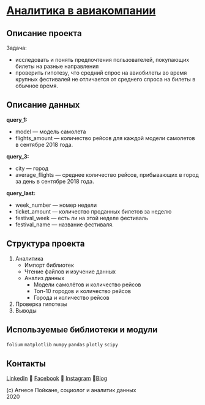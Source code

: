 # [Аналитика в авиакомпании](https://nbviewer.jupyter.org/github/agnesepoikane/Practicum-by-Yandex-Data-Scientist/blob/main/09_data_mining/09_project.ipynb)

## Описание проекта

Задача:

- исследовать и понять предпочтения пользователей, покупающих билеты на разные направления
- проверить гипотезу, что средний спрос на авиобилеты во время крупных фестивалей не отличается от среднего спроса на билеты в обычное время.


## Описание данных

**query_1:**
- model — модель самолета
- flights_amount — количество рейсов для каждой модели самолетов в сентябре 2018 года.

**query_3:**
- city — город
- average_flights — среднее количество рейсов, прибывающих в город за день в сентябре 2018 года.

**query_last:**
- week_number — номер недели
- ticket_amount — количество проданных билетов за неделю
- festival_week — есть ли на этой неделе фестиваль
- festival_name — название фестиваля.

## Структура проекта

1. Аналитика
	- Импорт библиотек
	- Чтение файлов и изучение данных
	- Анализ данных
		- Модели самолётов и количество рейсов
		- Топ-10 городов и количество рейсов
		- Города и количество рейсов
2. Проверка гипотезы
3. Выводы


## Используемые библиотеки и модули
`folium` `matplotlib` `numpy` `pandas` `plotly` `scipy`

## Контакты

[LinkedIn](https://www.linkedin.com/in/agnese-poikane/) 
:small_blue_diamond: [Facebook](https://www.facebook.com/agnese.poikane/)
:small_blue_diamond: [Instagram](https://www.instagram.com/poikaneagnese/)
:small_blue_diamond:[Blog](https://blog.agnesepoikane.com/)

(c) Агнесе Пойкане, cоциолог и аналитик данных
<br>2020

